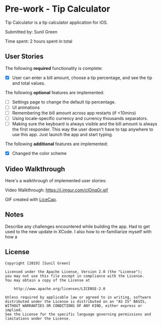 # Pre-work - Tip Calculator

Tip Calculator is a tip calculator application for iOS.

Submitted by: Sunil Green

Time spent: 2 hours spent in total

## User Stories

The following **required** functionality is complete:

* [X] User can enter a bill amount, choose a tip percentage, and see the tip and total values.

The following **optional** features are implemented:
* [ ] Settings page to change the default tip percentage.
* [ ] UI animations
* [ ] Remembering the bill amount across app restarts (if <10mins)
* [ ] Using locale-specific currency and currency thousands separators.
* [ ] Making sure the keyboard is always visible and the bill amount is always the first responder. This way the user doesn't have to tap anywhere to use this app. Just launch the app and start typing.

The following **additional** features are implemented:

- [X] Changed the color scheme

## Video Walkthrough 

Here's a walkthrough of implemented user stories:

Video Walkthrough:
https://i.imgur.com/clOnqGr.gif


GIF created with [LiceCap](http://www.cockos.com/licecap/).

## Notes

Describe any challenges encountered while building the app.
Had to get used to the new update in XCode.
I also how to re-familiarize myself with how a

## License

    Copyright [2019] [Sunil Green]

    Licensed under the Apache License, Version 2.0 (the "License");
    you may not use this file except in compliance with the License.
    You may obtain a copy of the License at

        http://www.apache.org/licenses/LICENSE-2.0

    Unless required by applicable law or agreed to in writing, software
    distributed under the License is distributed on an "AS IS" BASIS,
    WITHOUT WARRANTIES OR CONDITIONS OF ANY KIND, either express or implied.
    See the License for the specific language governing permissions and
    limitations under the License.
